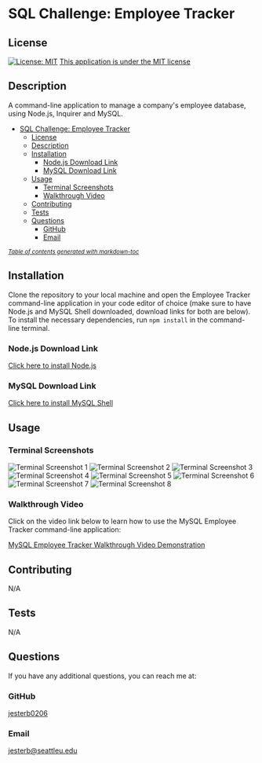 # SQL Challenge: Employee Tracker

## License

[![License: MIT](https://img.shields.io/badge/License-MIT-yellow.svg)](https://opensource.org/licenses/MIT)
[This application is under the MIT license](https://opensource.org/licenses/MIT)

## Description

A command-line application to manage a company's employee database, using Node.js, Inquirer and MySQL.

- [SQL Challenge: Employee Tracker](#sql-challenge-employee-tracker)
  - [License](#license)
  - [Description](#description)
  - [Installation](#installation)
    - [Node.js Download Link](#nodejs-download-link)
    - [MySQL Download Link](#mysql-download-link)
  - [Usage](#usage)
    - [Terminal Screenshots](#terminal-screenshots)
    - [Walkthrough Video](#walkthrough-video)
  - [Contributing](#contributing)
  - [Tests](#tests)
  - [Questions](#questions)
    - [GitHub](#github)
    - [Email](#email)

<small><i><a href='http://ecotrust-canada.github.io/markdown-toc/'>Table of contents generated with markdown-toc</a></i></small>

## Installation

Clone the repository to your local machine and open the Employee Tracker command-line application in your code editor of choice (make sure to have Node.js and MySQL Shell downloaded, download links for both are below). To install the necessary dependencies, run `npm install` in the command-line terminal.

### Node.js Download Link

[Click here to install Node.js](https://nodejs.org/en/download/)

### MySQL Download Link

[Click here to install MySQL Shell](https://dev.mysql.com/downloads/shell/)

## Usage

### Terminal Screenshots

![Terminal Screenshot 1](assets/images/screen-shot-1.png)
![Terminal Screenshot 2](assets/images/screen-shot-2.png)
![Terminal Screenshot 3](assets/images/screen-shot-3.png)
![Terminal Screenshot 4](assets/images/screen-shot-4.png)
![Terminal Screenshot 5](assets/images/screen-shot-5.png)
![Terminal Screenshot 6](assets/images/screen-shot-6.png)
![Terminal Screenshot 7](assets/images/screen-shot-7.png)
![Terminal Screenshot 8](assets/images/screen-shot-8.png)

### Walkthrough Video

Click on the video link below to learn how to use the MySQL Employee Tracker command-line application:

[MySQL Employee Tracker Walkthrough Video Demonstration](assets/videos/employee-tracker-walkthrough-video.webm)

## Contributing

N/A

## Tests

N/A

## Questions

If you have any additional questions, you can reach me at:

### GitHub

[jesterb0206](https://www.github.com/jesterb0206)

### Email

jesterb@seattleu.edu
